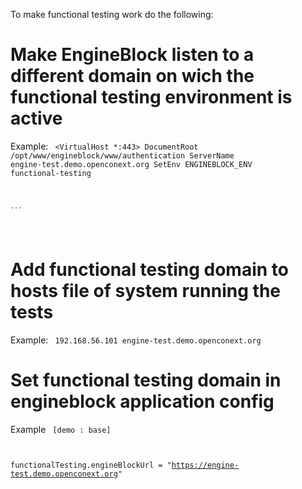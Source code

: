 To make functional testing work do the following:

Make EngineBlock listen to a different domain on wich the functional testing environment is active
====================================================================================================

Example:
<code>
<VirtualHost *:443>
    DocumentRoot /opt/www/engineblock/www/authentication
    ServerName   engine-test.demo.openconext.org
    SetEnv ENGINEBLOCK_ENV functional-testing

    ...

</VirtualHost>
</code>

Add functional testing domain to hosts file of system running the tests
=======================================================================
Example:
<code>
192.168.56.101 engine-test.demo.openconext.org
</code>

Set functional testing domain in engineblock application config
=======================================
Example
<code>
[demo : base]

functionalTesting.engineBlockUrl = "https://engine-test.demo.openconext.org"
</code>
